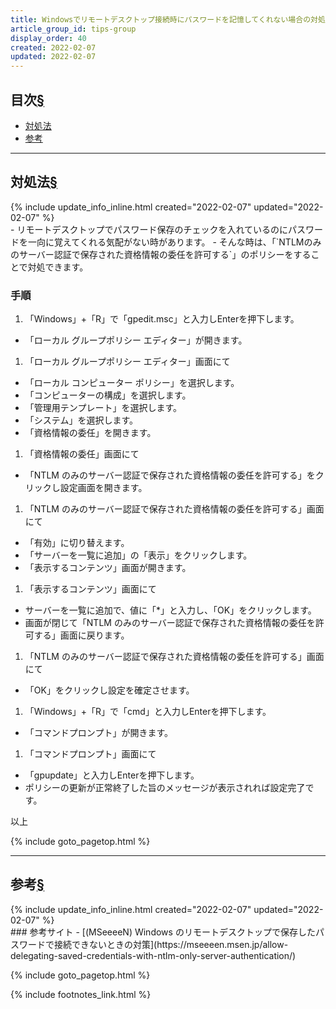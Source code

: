 ```yaml
---
title: Windowsでリモートデスクトップ接続時にパスワードを記憶してくれない場合の対処法
article_group_id: tips-group
display_order: 40
created: 2022-02-07
updated: 2022-02-07
---
```


## <a name="index">目次</a><a class="heading-anchor-permalink" href="#目次">§</a>

<ul id="index_ul">
<li><a href="#対処法">対処法</a></li>
<li><a href="#参考">参考</a></li>
</ul>

* * *
## <a name="対処法">対処法</a><a class="heading-anchor-permalink" href="#対処法">§</a>
<div class="chapter-updated">{% include update_info_inline.html created="2022-02-07" updated="2022-02-07" %}</div>
- リモートデスクトップでパスワード保存のチェックを入れているのにパスワードを一向に覚えてくれる気配がない時があります。
- そんな時は、「`NTLMのみのサーバー認証で保存された資格情報の委任を許可する`」のポリシーをすることで対処できます。

### 手順
1. 「Windows」+「R」で「gpedit.msc」と入力しEnterを押下します。
  - 「ローカル グループポリシー エディター」が開きます。

1. 「ローカル グループポリシー エディター」画面にて
  - 「ローカル コンピューター ポリシー」を選択します。
  - 「コンピューターの構成」を選択します。
  - 「管理用テンプレート」を選択します。
  - 「システム」を選択します。
  - 「資格情報の委任」を開きます。

1. 「資格情報の委任」画面にて
  - 「NTLM のみのサーバー認証で保存された資格情報の委任を許可する」をクリックし設定画面を開きます。

1. 「NTLM のみのサーバー認証で保存された資格情報の委任を許可する」画面にて
  - 「有効」に切り替えます。
  - 「サーバーを一覧に追加」の「表示」をクリックします。
  - 「表示するコンテンツ」画面が開きます。

1. 「表示するコンテンツ」画面にて
  - サーバーを一覧に追加で、値に「*」と入力し、「OK」をクリックします。
  - 画面が閉じて「NTLM のみのサーバー認証で保存された資格情報の委任を許可する」画面に戻ります。

1. 「NTLM のみのサーバー認証で保存された資格情報の委任を許可する」画面にて
  - 「OK」をクリックし設定を確定させます。

1. 「Windows」+「R」で「cmd」と入力しEnterを押下します。
  - 「コマンドプロンプト」が開きます。

1. 「コマンドプロンプト」画面にて
  - 「gpupdate」と入力しEnterを押下します。
  - ポリシーの更新が正常終了した旨のメッセージが表示されれば設定完了です。

以上

{% include goto_pagetop.html %}

* * *
## <a name="参考">参考</a><a class="heading-anchor-permalink" href="#参考">§</a>
<div class="chapter-updated">{% include update_info_inline.html created="2022-02-07" updated="2022-02-07" %}</div>
### 参考サイト
- [(MSeeeeN) Windows のリモートデスクトップで保存したパスワードで接続できないときの対策](https://mseeeen.msen.jp/allow-delegating-saved-credentials-with-ntlm-only-server-authentication/)

{% include goto_pagetop.html %}

{% include footnotes_link.html %}
